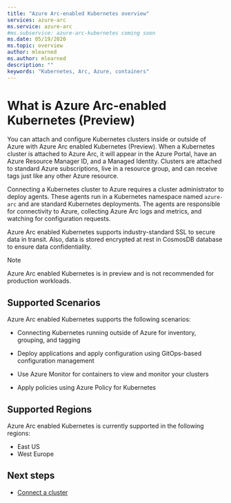 ```yaml
---
title: "Azure Arc-enabled Kubernetes overview"
services: azure-arc
ms.service: azure-arc
#ms.subservice: azure-arc-kubernetes coming soon
ms.date: 05/19/2020
ms.topic: overview
author: mlearned
ms.author: mlearned
description: ""
keywords: "Kubernetes, Arc, Azure, containers"
---
```


# What is Azure Arc-enabled Kubernetes (Preview)

You can attach and configure Kubernetes clusters inside or outside of Azure with Azure Arc enabled Kubernetes (Preview). When a Kubernetes cluster is attached to Azure Arc, it will appear in the Azure Portal, have an Azure Resource Manager ID, and a Managed Identity. Clusters are attached to standard Azure subscriptions, live in a resource group, and can receive tags just like any other Azure resource.

Connecting a Kubernetes cluster to Azure requires a cluster administrator to deploy agents. These agents run in a Kubernetes namespace named `azure-arc` and are standard Kubernetes deployments. The agents are responsible for connectivity to Azure, collecting Azure Arc logs and metrics, and watching for configuration requests.

Azure Arc enabled Kubernetes supports industry-standard SSL to secure data in transit. Also, data is stored encrypted at rest in CosmosDB database to ensure data confidentiality.

 > [!NOTE]
> Azure Arc enabled Kubernetes is in preview and is not recommended for production workloads.


## Supported Scenarios

Azure Arc enabled Kubernetes supports the following scenarios:

* Connecting Kubernetes running outside of Azure for inventory, grouping, and tagging

* Deploy applications and apply configuration using GitOps-based configuration management

* Use Azure Monitor for containers to view and monitor your clusters

* Apply policies using Azure Policy for Kubernetes


## Supported Regions

Azure Arc enabled Kubernetes is currently supported in the following regions:

* East US
* West Europe


## Next steps

* [Connect a cluster](./connect-cluster.md)
